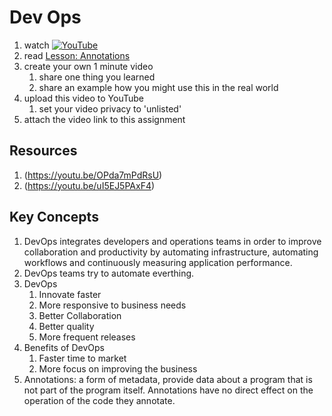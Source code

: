# Dev Ops

1. watch [![YouTube](https://i.ytimg.com/vi/_I94-tJlovg/default.jpg)](https://www.youtube.com/watch?v=_I94-tJlovg)
1. read [Lesson: Annotations](https://docs.oracle.com/javase/tutorial/java/annotations/index.html)
2. create your own 1 minute video
	1. share one thing you learned
	1. share an example how you might use this in the real world
3. upload this video to YouTube
	1. set your video privacy to 'unlisted'
4. attach the video link to this assignment

## Resources
1. (https://youtu.be/OPda7mPdRsU)
1. (https://youtu.be/uI5EJ5PAxF4)

## Key Concepts
1. DevOps integrates developers and operations teams in order to improve collaboration and productivity by automating infrastructure, automating workflows and continuously measuring application performance.
1. DevOps teams try to automate everthing.
1. DevOps
	1. Innovate faster
	1. More responsive to business needs
	1. Better Collaboration
	1. Better quality
	1. More frequent releases
1. Benefits of DevOps
	1. Faster time to market
	1. More focus on improving the business
1. Annotations: a form of metadata, provide data about a program that is not part of the program itself. Annotations have no direct effect on the operation of the code they annotate.
